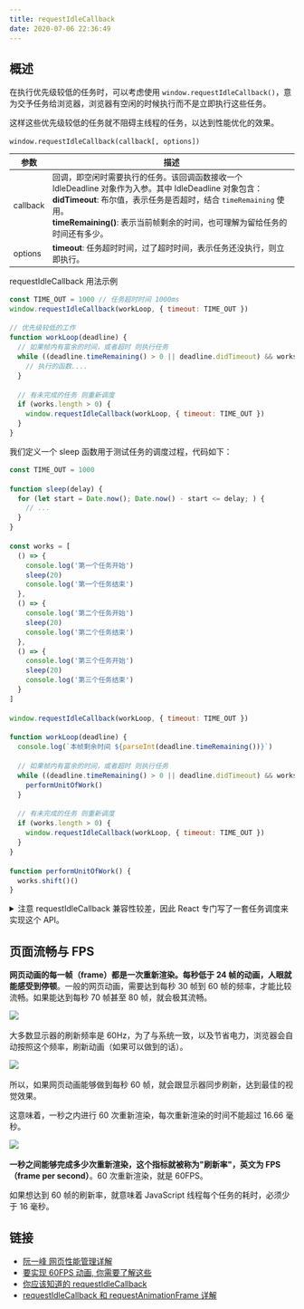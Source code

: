 ```yaml
---
title: requestIdleCallback
date: 2020-07-06 22:36:49
---
```


## 概述

在执行优先级较低的任务时，可以考虑使用 `window.requestIdleCallback()`，意为交予任务给浏览器，浏览器有空闲的时候执行而不是立即执行这些任务。

这样这些优先级较低的任务就不阻碍主线程的任务，以达到性能优化的效果。

`window.requestIdleCallback(callback[, options])`

| 参数     | 描述                                                                                                                                                                                                                                                                     |
| -------- | ------------------------------------------------------------------------------------------------------------------------------------------------------------------------------------------------------------------------------------------------------------------------ |
| callback | 回调，即空闲时需要执行的任务。该回调函数接收一个 IdleDeadline 对象作为入参。其中 IdleDeadline 对象包含：<br /> **didTimeout**: 布尔值，表示任务是否超时，结合 `timeRemaining` 使用。<br /> **timeRemaining()**: 表示当前帧剩余的时间，也可理解为留给任务的时间还有多少。 |
| options  | **timeout**: 任务超时时间，过了超时时间，表示任务还没执行，则立即执行。                                                                                                                                                                                                  |

requestIdleCallback 用法示例

```js
const TIME_OUT = 1000 // 任务超时时间 1000ms
window.requestIdleCallback(workLoop, { timeout: TIME_OUT })

// 优先级较低的工作
function workLoop(deadline) {
  // 如果帧内有富余的时间，或者超时 则执行任务
  while ((deadline.timeRemaining() > 0 || deadline.didTimeout) && works.length > 0) {
    // 执行的函数....
  }

  // 有未完成的任务 则重新调度
  if (works.length > 0) {
    window.requestIdleCallback(workLoop, { timeout: TIME_OUT })
  }
}
```

我们定义一个 sleep 函数用于测试任务的调度过程，代码如下：

```js
const TIME_OUT = 1000

function sleep(delay) {
  for (let start = Date.now(); Date.now() - start <= delay; ) {
    // ...
  }
}

const works = [
  () => {
    console.log('第一个任务开始')
    sleep(20)
    console.log('第一个任务结束')
  },
  () => {
    console.log('第二个任务开始')
    sleep(20)
    console.log('第二个任务结束')
  },
  () => {
    console.log('第三个任务开始')
    sleep(20)
    console.log('第三个任务结束')
  }
]

window.requestIdleCallback(workLoop, { timeout: TIME_OUT })

function workLoop(deadline) {
  console.log(`本帧剩余时间 ${parseInt(deadline.timeRemaining())}`)

  // 如果帧内有富余的时间，或者超时 则执行任务
  while ((deadline.timeRemaining() > 0 || deadline.didTimeout) && works.length > 0) {
    performUnitOfWork()
  }

  // 有未完成的任务 则重新调度
  if (works.length > 0) {
    window.requestIdleCallback(workLoop, { timeout: TIME_OUT })
  }
}

function performUnitOfWork() {
  works.shift()()
}
```

<details>
  <summary>注意 requestIdleCallback 兼容性较差，因此 React 专门写了一套任务调度来实现这个 API。</summary>
  <img src='../../../assets/browser/requestIdleCallback.png' />
</details>

## 页面流畅与 FPS

**网页动画的每一帧（frame）都是一次重新渲染。每秒低于 24 帧的动画，人眼就能感受到停顿**。一般的网页动画，需要达到每秒 30 帧到 60 帧的频率，才能比较流畅。如果能达到每秒 70 帧甚至 80 帧，就会极其流畅。

![](http://www.ruanyifeng.com/blogimg/asset/2015/bg2015091509.jpg)

大多数显示器的刷新频率是 60Hz，为了与系统一致，以及节省电力，浏览器会自动按照这个频率，刷新动画（如果可以做到的话）。

![](http://www.ruanyifeng.com/blogimg/asset/2015/bg2015091510.jpg)

所以，如果网页动画能够做到每秒 60 帧，就会跟显示器同步刷新，达到最佳的视觉效果。

这意味着，<span class='orange'>一秒之内进行 60 次重新渲染，每次重新渲染的时间不能超过 16.66 毫秒</span>。

![](http://www.ruanyifeng.com/blogimg/asset/2015/bg2015091511.png)

**一秒之间能够完成多少次重新渲染，这个指标就被称为"刷新率"，英文为 FPS（frame per second）**。60 次重新渲染，就是 60FPS。

如果想达到 60 帧的刷新率，就意味着 JavaScript 线程每个任务的耗时，必须少于 16 毫秒。

## 链接

- [阮一峰 网页性能管理详解](http://www.ruanyifeng.com/blog/2015/09/web-page-performance-in-depth.html)
- [要实现 60FPS 动画, 你需要了解这些](https://juejin.im/post/5d1f01ba6fb9a07f0b03e22e)
- [你应该知道的 requestIdleCallback](https://juejin.im/post/5ad71f39f265da239f07e862)
- [requestIdleCallback 和 requestAnimationFrame 详解](https://www.jianshu.com/p/2771cb695c81)
